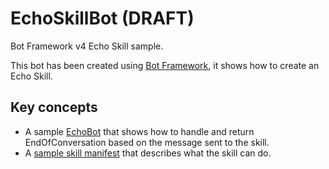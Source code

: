 ﻿# EchoSkillBot (**DRAFT**)

Bot Framework v4 Echo Skill sample.

This bot has been created using [Bot Framework](https://dev.botframework.com), it shows how to create an Echo Skill.

## Key concepts

- A sample [EchoBot](Bots/EchoBot.cs) that shows how to handle and return EndOfConversation based on the message sent to the skill.
- A [sample skill manifest](wwwroot/manifest/echoskillbot-manifest-1.0.json) that describes what the skill can do.
